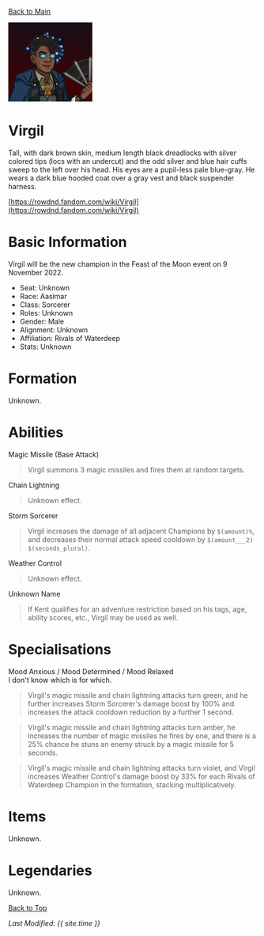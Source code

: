 [Back to Main](index.md)

![Profile Picture](images/profile_virgil.png)
# Virgil
Tall, with dark brown skin, medium length black dreadlocks with silver colored tips (locs with an undercut) and the odd silver and blue hair cuffs sweep to the left over his head. His eyes are a pupil-less pale blue-gray. He wears a dark blue hooded coat over a gray vest and black suspender harness.

[https://rowdnd.fandom.com/wiki/Virgil](https://rowdnd.fandom.com/wiki/Virgil)

# Basic Information
Virgil will be the new champion in the Feast of the Moon event on 9 November 2022.

* Seat: Unknown
* Race: Aasimar
* Class: Sorcerer
* Roles: Unknown
* Gender: Male
* Alignment: Unknown
* Affiliation: Rivals of Waterdeep
* Stats: Unknown

# Formation
Unknown.
<!-- Uncomment once formation is available. -->
<!-- ![Formation Layout](images/formation_virgil.png) -->

# Abilities
Magic Missile (Base Attack)
> Virgil summons 3 magic missiles and fires them at random targets.

Chain Lightning
> Unknown effect.

Storm Sorcerer
> Virgil increases the damage of all adjacent Champions by `$(amount)%`, and decreases their normal attack speed cooldown by `$(amount___2)` `$(seconds_plural)`.

Weather Control
> Unknown effect.

Unknown Name
> If Kent qualifies for an adventure restriction based on his tags, age, ability scores, etc., Virgil may be used as well.

# Specialisations
Mood Anxious / Mood Determined / Mood Relaxed  
I don't know which is for which.
> Virgil's magic missile and chain lightning attacks turn green, and he further increases Storm Sorcerer's damage boost by 100% and increases the attack cooldown reduction by a further 1 second.

>Virgil's magic missile and chain lightning attacks turn amber, he increases the number of magic missiles he fires by one, and there is a 25% chance he stuns an enemy struck by a magic missile for 5 seconds.

> Virgil's magic missile and chain lightning attacks turn violet, and Virgil increases Weather Control's damage boost by 33% for each Rivals of Waterdeep Champion in the formation, stacking multiplicatively.

# Items
Unknown.

# Legendaries
Unknown.

[Back to Top](#top)

*Last Modified: {{ site.time }}*